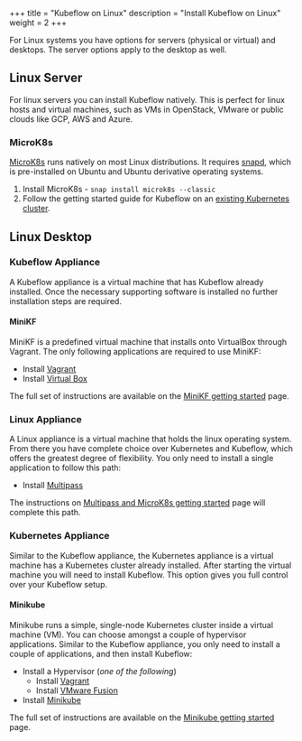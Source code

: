 +++
title = "Kubeflow on Linux"
description = "Install Kubeflow on Linux"
weight = 2
+++

<!--
  TODO: Create a table that summarizes the options below, helping the user choose
  more quickly
-->

For Linux systems you have options for servers (physical or virtual) and desktops.
The server options apply to the desktop as well.

## Linux Server

For linux servers you can install Kubeflow natively. This is perfect for
linux hosts and virtual machines, such as VMs in OpenStack, VMware or public clouds like
GCP, AWS and Azure.

### MicroK8s

[MicroK8s](https://microk8s.io) runs natively on most Linux distributions. It requires
[snapd](https://snapcraft.io/docs/getting-started), which is pre-installed on Ubuntu
and Ubuntu derivative operating systems.

1. Install MicroK8s - `snap install microk8s --classic`
2. Follow the getting started guide for Kubeflow on an
[existing Kubernetes cluster](/docs/started/k8s/overview/).

## Linux Desktop

### Kubeflow Appliance

A Kubeflow appliance is a virtual machine that has Kubeflow already installed. Once the
necessary supporting software is installed no further installation steps are required.

#### MiniKF

MiniKF is a predefined virtual machine that installs onto VirtualBox through Vagrant.
The only following applications are required to use MiniKF:

- Install [Vagrant](https://www.vagrantup.com/downloads.html)
- Install [Virtual Box](https://www.virtualbox.org/wiki/Downloads)

The full set of instructions are available on the
[MiniKF getting started](/docs/other-guides/virtual-dev/getting-started-minikf/) page.

### Linux Appliance

A Linux appliance is a virtual machine that holds the linux operating system. From there
you have complete choice over Kubernetes and Kubeflow, which offers the greatest degree
of flexibility. You only need to install a single application to follow this path:

- Install [Multipass](https://multipass.run/#install)

The instructions on [Multipass and MicroK8s getting started](/docs/other-guides/virtual-dev/getting-started-multipass/)
page will complete this path.

### Kubernetes Appliance

Similar to the Kubeflow appliance, the Kubernetes appliance is a virtual machine has a
Kubernetes cluster already installed. After starting the virtual machine you will need
to install Kubeflow. This option gives you full control over your Kubeflow setup.

#### Minikube

Minikube runs a simple, single-node Kubernetes cluster inside a virtual machine (VM).
You can choose amongst a couple of hypervisor applications. Similar to the Kubeflow
appliance, you only need to install a couple of applications, and then install Kubeflow:

- Install a Hypervisor (*one of the following*)
  - Install [Vagrant](https://www.vagrantup.com/downloads.html)
  - Install [VMware Fusion](https://www.vmware.com/products/fusion)
- Install [Minikube](https://github.com/kubernetes/minikube/releases)

The full set of instructions are available on the
[Minikube getting started](/docs/other-guides/virtual-dev/getting-started-minikube/) page.

